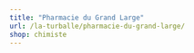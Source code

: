 ```yaml
---
title: "Pharmacie du Grand Large"
url: /la-turballe/pharmacie-du-grand-large/
shop: chimiste
---
```

